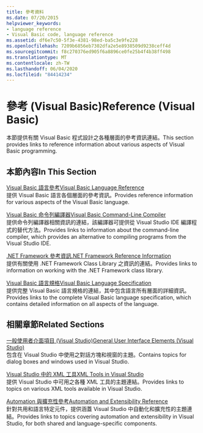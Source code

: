 ```yaml
---
title: 參考資料
ms.date: 07/20/2015
helpviewer_keywords:
- language reference
- Visual Basic code, language reference
ms.assetid: df6e7c50-5f3e-4381-98ed-ba5c3e9fe228
ms.openlocfilehash: 7209b6856eb7302dfa2e5e8938509d9238ceff4d
ms.sourcegitcommit: f8c270376ed905f6a8896ce0fe25b4f4b38ff498
ms.translationtype: MT
ms.contentlocale: zh-TW
ms.lasthandoff: 06/04/2020
ms.locfileid: "84414234"
---
```

# <a name="reference-visual-basic"></a><span data-ttu-id="49ec4-102">參考 (Visual Basic)</span><span class="sxs-lookup"><span data-stu-id="49ec4-102">Reference (Visual Basic)</span></span>
<span data-ttu-id="49ec4-103">本節提供有關 Visual Basic 程式設計之各種層面的參考資訊連結。</span><span class="sxs-lookup"><span data-stu-id="49ec4-103">This section provides links to reference information about various aspects of Visual Basic programming.</span></span>  
  
## <a name="in-this-section"></a><span data-ttu-id="49ec4-104">本節內容</span><span class="sxs-lookup"><span data-stu-id="49ec4-104">In This Section</span></span>  
 [<span data-ttu-id="49ec4-105">Visual Basic 語言參考</span><span class="sxs-lookup"><span data-stu-id="49ec4-105">Visual Basic Language Reference</span></span>](../language-reference/index.md)  
 <span data-ttu-id="49ec4-106">提供 Visual Basic 語言各個層面的參考資訊。</span><span class="sxs-lookup"><span data-stu-id="49ec4-106">Provides reference information for various aspects of the Visual Basic language.</span></span>  
  
 [<span data-ttu-id="49ec4-107">Visual Basic 命令列編譯器</span><span class="sxs-lookup"><span data-stu-id="49ec4-107">Visual Basic Command-Line Compiler</span></span>](command-line-compiler/index.md)  
 <span data-ttu-id="49ec4-108">提供命令列編譯器相關資訊的連結，該編譯器可提供從 Visual Studio IDE 編譯程式的替代方法。</span><span class="sxs-lookup"><span data-stu-id="49ec4-108">Provides links to information about the command-line compiler, which provides an alternative to compiling programs from the Visual Studio IDE.</span></span>  
  
 [<span data-ttu-id="49ec4-109">.NET Framework 參考資訊</span><span class="sxs-lookup"><span data-stu-id="49ec4-109">.NET Framework Reference Information</span></span>](net-framework-reference-information.md)  
 <span data-ttu-id="49ec4-110">提供有關使用 .NET Framework Class Library 之資訊的連結。</span><span class="sxs-lookup"><span data-stu-id="49ec4-110">Provides links to information on working with the .NET Framework class library.</span></span>  
  
 [<span data-ttu-id="49ec4-111">Visual Basic 語言規格</span><span class="sxs-lookup"><span data-stu-id="49ec4-111">Visual Basic Language Specification</span></span>](language-specification/index.md)  
 <span data-ttu-id="49ec4-112">提供完整 Visual Basic 語言規格的連結，其中包含語言所有層面的詳細資訊。</span><span class="sxs-lookup"><span data-stu-id="49ec4-112">Provides links to the complete Visual Basic language specification, which contains detailed information on all aspects of the language.</span></span>  
  
## <a name="related-sections"></a><span data-ttu-id="49ec4-113">相關章節</span><span class="sxs-lookup"><span data-stu-id="49ec4-113">Related Sections</span></span>  
 [<span data-ttu-id="49ec4-114">一般使用者介面項目 (Visual Studio)</span><span class="sxs-lookup"><span data-stu-id="49ec4-114">General User Interface Elements (Visual Studio)</span></span>](/visualstudio/ide/reference/general-user-interface-elements-visual-studio)  
 <span data-ttu-id="49ec4-115">包含在 Visual Studio 中使用之對話方塊和視窗的主題。</span><span class="sxs-lookup"><span data-stu-id="49ec4-115">Contains topics for dialog boxes and windows used in Visual Studio.</span></span>  
  
 [<span data-ttu-id="49ec4-116">Visual Studio 中的 XML 工具</span><span class="sxs-lookup"><span data-stu-id="49ec4-116">XML Tools in Visual Studio</span></span>](/visualstudio/xml-tools/xml-tools-in-visual-studio)  
 <span data-ttu-id="49ec4-117">提供 Visual Studio 中可用之各種 XML 工具的主題連結。</span><span class="sxs-lookup"><span data-stu-id="49ec4-117">Provides links to topics on various XML tools available in Visual Studio.</span></span>  
  
 [<span data-ttu-id="49ec4-118">Automation 與擴充性參考</span><span class="sxs-lookup"><span data-stu-id="49ec4-118">Automation and Extensibility Reference</span></span>](/visualstudio/extensibility/extensibility-in-visual-studio?view=vs-2015)  
 <span data-ttu-id="49ec4-119">針對共用和語言特定元件，提供涵蓋 Visual Studio 中自動化和擴充性的主題連結。</span><span class="sxs-lookup"><span data-stu-id="49ec4-119">Provides links to topics covering automation and extensibility in Visual Studio, for both shared and language-specific components.</span></span>
